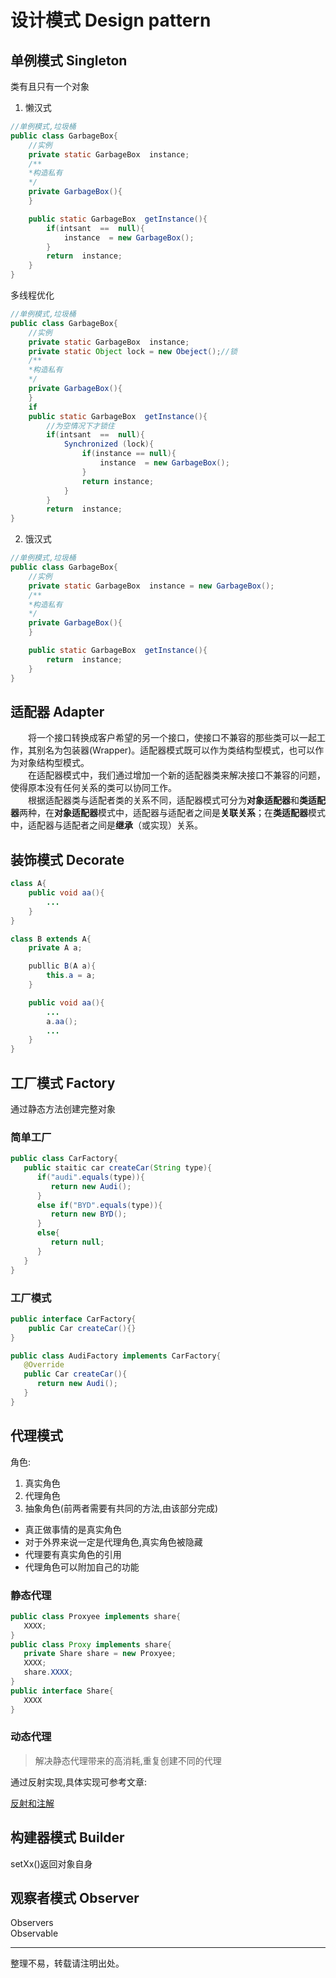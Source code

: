 # 设计模式 Design pattern

## 单例模式 Singleton

类有且只有一个对象<br>
1.  懒汉式
```java
//单例模式,垃圾桶
public class GarbageBox{
    //实例
    private static GarbageBox  instance;
    /**
    *构造私有
    */
    private GarbageBox(){
    }

    public static GarbageBox  getInstance(){
        if(intsant  ==  null){
            instance  = new GarbageBox();   
        }
        return  instance;
    }
}
```
多线程优化
```java
//单例模式,垃圾桶
public class GarbageBox{
    //实例
    private static GarbageBox  instance;
    private static Object lock = new Obeject();//锁
    /**
    *构造私有
    */
    private GarbageBox(){
    }
    if
    public static GarbageBox  getInstance(){
        //为空情况下才锁住
        if(intsant  ==  null){
            Synchronized (lock){
                if(instance == null){
                    instance  = new GarbageBox();   
                }
                return instance;
            }
        }
        return  instance;
}
```

2.  饿汉式                              
```java
//单例模式,垃圾桶
public class GarbageBox{
    //实例
    private static GarbageBox  instance = new GarbageBox();
    /**
    *构造私有
    */
    private GarbageBox(){
    }

    public static GarbageBox  getInstance(){
        return  instance;
    }
}
```
## 适配器 Adapter

&emsp;&emsp;将一个接口转换成客户希望的另一个接口，使接口不兼容的那些类可以一起工作，其别名为包装器(Wrapper)。适配器模式既可以作为类结构型模式，也可以作为对象结构型模式。<br>
&emsp;&emsp;在适配器模式中，我们通过增加一个新的适配器类来解决接口不兼容的问题，使得原本没有任何关系的类可以协同工作。<br>
&emsp;&emsp;根据适配器类与适配者类的关系不同，适配器模式可分为**对象适配器**和**类适配器**两种，在**对象适配器**模式中，适配器与适配者之间是**关联关系**；在**类适配器**模式中，适配器与适配者之间是**继承**（或实现）关系。

## 装饰模式  Decorate

```java
class A{
    public void aa(){
        ...
    }
}

class B extends A{
    private A a;

    publlic B(A a){
        this.a = a;
    }

    public void aa(){
        ...
        a.aa();
        ...
    }
}
```
## 工厂模式 Factory

通过静态方法创建完整对象 

### 简单工厂

```java
public class CarFactory{
   public staitic car createCar(String type){
      if("audi".equals(type)){
         return new Audi();
      }
      else if("BYD".equals(type)){
         return new BYD();
      }
      else{
         return null;
      }
   }
}
```

### 工厂模式

```java
public interface CarFactory{
	public Car createCar(){}
}

public class AudiFactory implements CarFactory{
   @Override
   public Car createCar(){
      return new Audi();
   }
}

```

## 代理模式

角色:

1. 真实角色
2. 代理角色
3. 抽象角色(前两者需要有共同的方法,由该部分完成)

- 真正做事情的是真实角色
- 对于外界来说一定是代理角色,真实角色被隐藏
- 代理要有真实角色的引用
- 代理角色可以附加自己的功能

### 静态代理

```java
public class Proxyee implements share{
   XXXX;
}
public class Proxy implements share{
   private Share share = new Proxyee;
   XXXX;
   share.XXXX;
}
public interface Share{
   XXXX
}
```

### 动态代理

> 解决静态代理带来的高消耗,重复创建不同的代理

通过反射实现,具体实现可参考文章:

[反射和注解](https://shane-1.io/java/AnnotationReflection.html#反射)

## 构建器模式 Builder

setXx()返回对象自身

## 观察者模式 Observer

Observers<br>
Observable<br>


---

整理不易，转载请注明出处。